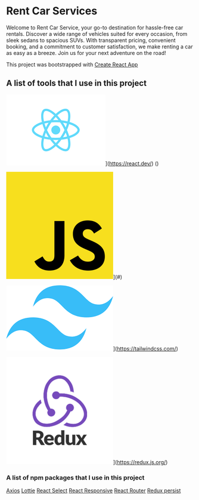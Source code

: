# Rent Car Services

Welcome to Rent Car Service, your go-to destination for hassle-free car rentals. Discover a wide range of vehicles suited for every occasion, from sleek sedans to spacious SUVs. With transparent pricing, convenient booking, and a commitment to customer satisfaction, we make renting a car as easy as a breeze. Join us for your next adventure on the road!

This project was bootstrapped with [Create React App](https://github.com/facebook/create-react-app)

## A list of tools that I use in this project

![React](./assets/react-logo.png)](https://react.dev/)
()

![JavaScript](./assets//js-logo.png)](#)

![Tailwind CSS](./assets/tailwind-logo.png)](https://tailwindcss.com/)

![Redux Toolkit](./assets/redux-logo.png)](https://redux.js.org/)

### A list of npm packages that I use in this project

[Axios](https://axios-http.com/)
[Lottie](https://lottiereact.com/)
[React Select](https://react-select.com/)
[React Responsive](https://github.com/yocontra/react-responsive)
[React Router](https://reactrouter.com/)
[Redux persist](https://github.com/rt2zz/redux-persist)